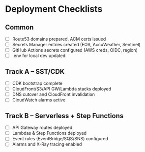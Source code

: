 # Deployment Checklists

## Common
- [ ] Route53 domains prepared, ACM certs issued
- [ ] Secrets Manager entries created (EOS, AccuWeather, Sentinel)
- [ ] GitHub Actions secrets configured (AWS creds, OIDC, region)
- [ ] .env for local dev updated

## Track A – SST/CDK
- [ ] CDK bootstrap complete
- [ ] CloudFront/S3/API GW/Lambda stacks deployed
- [ ] DNS cutover and CloudFront invalidation
- [ ] CloudWatch alarms active

## Track B – Serverless + Step Functions
- [ ] API Gateway routes deployed
- [ ] Lambdas & Step Functions deployed
- [ ] Event rules (EventBridge/SQS/SNS) configured
- [ ] Alarms and X-Ray tracing enabled
